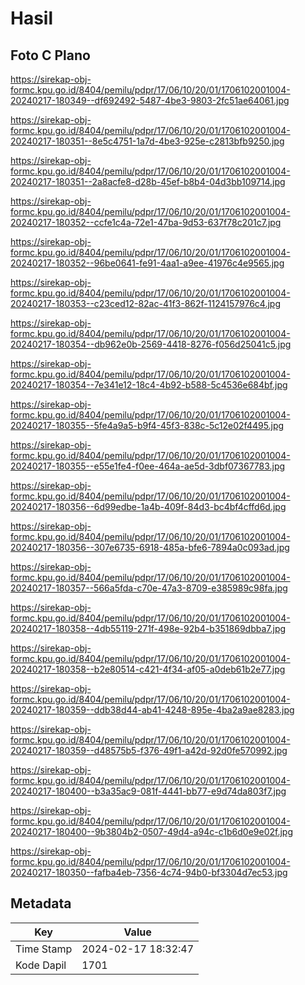 # Hasil

## Foto C Plano

https://sirekap-obj-formc.kpu.go.id/8404/pemilu/pdpr/17/06/10/20/01/1706102001004-20240217-180349--df692492-5487-4be3-9803-2fc51ae64061.jpg

https://sirekap-obj-formc.kpu.go.id/8404/pemilu/pdpr/17/06/10/20/01/1706102001004-20240217-180351--8e5c4751-1a7d-4be3-925e-c2813bfb9250.jpg

https://sirekap-obj-formc.kpu.go.id/8404/pemilu/pdpr/17/06/10/20/01/1706102001004-20240217-180351--2a8acfe8-d28b-45ef-b8b4-04d3bb109714.jpg

https://sirekap-obj-formc.kpu.go.id/8404/pemilu/pdpr/17/06/10/20/01/1706102001004-20240217-180352--ccfe1c4a-72e1-47ba-9d53-637f78c201c7.jpg

https://sirekap-obj-formc.kpu.go.id/8404/pemilu/pdpr/17/06/10/20/01/1706102001004-20240217-180352--96be0641-fe91-4aa1-a9ee-41976c4e9565.jpg

https://sirekap-obj-formc.kpu.go.id/8404/pemilu/pdpr/17/06/10/20/01/1706102001004-20240217-180353--c23ced12-82ac-41f3-862f-1124157976c4.jpg

https://sirekap-obj-formc.kpu.go.id/8404/pemilu/pdpr/17/06/10/20/01/1706102001004-20240217-180354--db962e0b-2569-4418-8276-f056d25041c5.jpg

https://sirekap-obj-formc.kpu.go.id/8404/pemilu/pdpr/17/06/10/20/01/1706102001004-20240217-180354--7e341e12-18c4-4b92-b588-5c4536e684bf.jpg

https://sirekap-obj-formc.kpu.go.id/8404/pemilu/pdpr/17/06/10/20/01/1706102001004-20240217-180355--5fe4a9a5-b9f4-45f3-838c-5c12e02f4495.jpg

https://sirekap-obj-formc.kpu.go.id/8404/pemilu/pdpr/17/06/10/20/01/1706102001004-20240217-180355--e55e1fe4-f0ee-464a-ae5d-3dbf07367783.jpg

https://sirekap-obj-formc.kpu.go.id/8404/pemilu/pdpr/17/06/10/20/01/1706102001004-20240217-180356--6d99edbe-1a4b-409f-84d3-bc4bf4cffd6d.jpg

https://sirekap-obj-formc.kpu.go.id/8404/pemilu/pdpr/17/06/10/20/01/1706102001004-20240217-180356--307e6735-6918-485a-bfe6-7894a0c093ad.jpg

https://sirekap-obj-formc.kpu.go.id/8404/pemilu/pdpr/17/06/10/20/01/1706102001004-20240217-180357--566a5fda-c70e-47a3-8709-e385989c98fa.jpg

https://sirekap-obj-formc.kpu.go.id/8404/pemilu/pdpr/17/06/10/20/01/1706102001004-20240217-180358--4db55119-271f-498e-92b4-b351869dbba7.jpg

https://sirekap-obj-formc.kpu.go.id/8404/pemilu/pdpr/17/06/10/20/01/1706102001004-20240217-180358--b2e80514-c421-4f34-af05-a0deb61b2e77.jpg

https://sirekap-obj-formc.kpu.go.id/8404/pemilu/pdpr/17/06/10/20/01/1706102001004-20240217-180359--ddb38d44-ab41-4248-895e-4ba2a9ae8283.jpg

https://sirekap-obj-formc.kpu.go.id/8404/pemilu/pdpr/17/06/10/20/01/1706102001004-20240217-180359--d48575b5-f376-49f1-a42d-92d0fe570992.jpg

https://sirekap-obj-formc.kpu.go.id/8404/pemilu/pdpr/17/06/10/20/01/1706102001004-20240217-180400--b3a35ac9-081f-4441-bb77-e9d74da803f7.jpg

https://sirekap-obj-formc.kpu.go.id/8404/pemilu/pdpr/17/06/10/20/01/1706102001004-20240217-180400--9b3804b2-0507-49d4-a94c-c1b6d0e9e02f.jpg

https://sirekap-obj-formc.kpu.go.id/8404/pemilu/pdpr/17/06/10/20/01/1706102001004-20240217-180350--fafba4eb-7356-4c74-94b0-bf3304d7ec53.jpg


## Metadata

| Key        | Value               |
| ---------- | ------------------- |
| Time Stamp | 2024-02-17 18:32:47 |
| Kode Dapil | 1701                |



